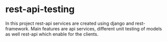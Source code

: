 # rest-api-testing
In this project rest-api services are created using django and rest-framework. Main features are api services, different unit testing of models as well rest-api which enable for the clients.
